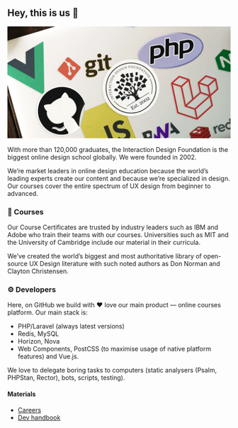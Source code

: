 ## Hey, this is us 👋

![image](profile/IxDF-github-profile.png)

With more than 120,000 graduates, the Interaction Design Foundation is the biggest online design school globally.
We were founded in 2002.


We’re market leaders in online design education because the world’s leading experts create our content and because we’re specialized in design.
Our courses cover the entire spectrum of UX design from beginner to advanced.


### 🍿 Courses

Our Course Certificates are trusted by industry leaders such as IBM and Adobe who train their teams with our courses.
Universities such as MIT and the University of Cambridge include our material in their curricula.

We’ve created the world’s biggest and most authoritative library of open-source UX Design literature
with such noted authors as Don Norman and Clayton Christensen.


### ⚙️ Developers

Here, on GitHub we build with ❤️ love our main product — online courses platform. Our main stack is:

 - PHP/Laravel (always latest versions)
 - Redis, MySQL
 - Horizon, Nova
 - Web Components, PostCSS (to maximise usage of native platform features) and Vue.js.

We love to delegate boring tasks to computers (static analysers (Psalm, PHPStan, Rector), bots, scripts, testing).


#### Materials
 - [Careers](https://www.interaction-design.org/about/careers)
 - [Dev handbook](https://handbook.interaction-design.org/)

